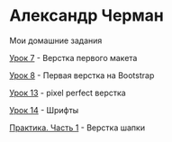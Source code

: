 # Александр Черман
Мои домашние задания 

[Урок 7](https://alexcherman.github.io/lesson_7/ "Верстка первого макета") - Верстка первого макета

[Урок 8](https://alexcherman.github.io/lesson_8/ "Первая верстка на Bootstrap") - Первая верстка на Bootstrap

[Урок 13](https://alexcherman.github.io/lesson_13/ "Первая верстка на Bootstrap") - pixel perfect верстка

[Урок 14](https://alexcherman.github.io/lesson_14/ "Шрифты") - Шрифты

[Практика. Часть 1](https://alexcherman.github.io/practice-part_1/ "Верстка шапки") - Верстка шапки
